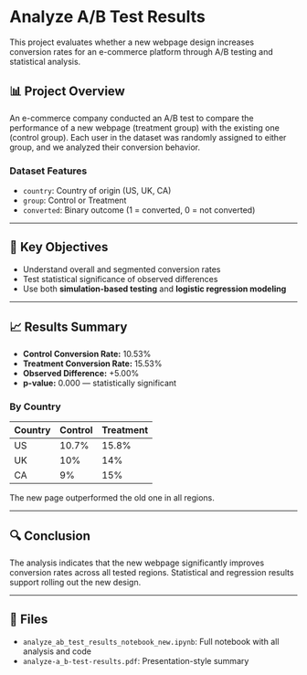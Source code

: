 # Analyze A/B Test Results

This project evaluates whether a new webpage design increases conversion rates for an e-commerce platform through A/B testing and statistical analysis.

## 📊 Project Overview

An e-commerce company conducted an A/B test to compare the performance of a new webpage (treatment group) with the existing one (control group). Each user in the dataset was randomly assigned to either group, and we analyzed their conversion behavior.

### Dataset Features

- `country`: Country of origin (US, UK, CA)
- `group`: Control or Treatment
- `converted`: Binary outcome (1 = converted, 0 = not converted)

---

## 🧠 Key Objectives

- Understand overall and segmented conversion rates
- Test statistical significance of observed differences
- Use both **simulation-based testing** and **logistic regression modeling**

---

## 📈 Results Summary

- **Control Conversion Rate:** 10.53%
- **Treatment Conversion Rate:** 15.53%
- **Observed Difference:** +5.00%
- **p-value:** 0.000 — statistically significant

### By Country
| Country | Control | Treatment |
|---------|---------|-----------|
| US      | 10.7%   | 15.8%     |
| UK      | 10%     | 14%       |
| CA      | 9%      | 15%       |

The new page outperformed the old one in all regions.

---

## 🔍 Conclusion

The analysis indicates that the new webpage significantly improves conversion rates across all tested regions. Statistical and regression results support rolling out the new design.

---

## 📁 Files

- `analyze_ab_test_results_notebook_new.ipynb`: Full notebook with all analysis and code
- `analyze-a_b-test-results.pdf`: Presentation-style summary
